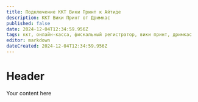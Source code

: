 ```yaml
---
title: Подключение ККТ Вики Принт к Айтиде
description: ККТ Вики Принт от Дримкас
published: false
date: 2024-12-04T12:34:59.956Z
tags: ккт, онлайн-касса, фискальный регистратор, вики принт, дримкас
editor: markdown
dateCreated: 2024-12-04T12:34:59.956Z
---
```


# Header
Your content here